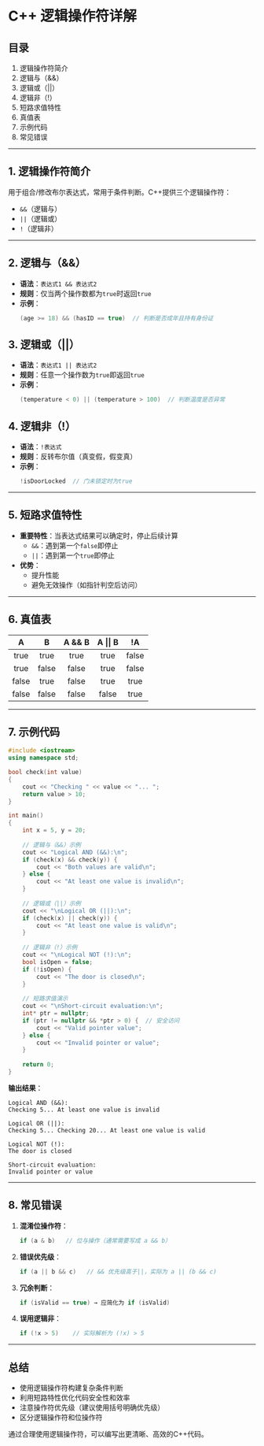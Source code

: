 # C++ 逻辑操作符详解

## 目录
1. 逻辑操作符简介
2. 逻辑与（&&）
3. 逻辑或（||）
4. 逻辑非（!）
5. 短路求值特性
6. 真值表
7. 示例代码
8. 常见错误

---

## 1. 逻辑操作符简介
用于组合/修改布尔表达式，常用于条件判断。C++提供三个逻辑操作符：
- `&&`（逻辑与）
- `||`（逻辑或）
- `!`（逻辑非）

---

## 2. 逻辑与（&&）
- **语法**：`表达式1 && 表达式2`
- **规则**：仅当两个操作数都为`true`时返回`true`
- **示例**：
  ```cpp
  (age >= 18) && (hasID == true)  // 判断是否成年且持有身份证
  ```

## 3. 逻辑或（||）
- **语法**：`表达式1 || 表达式2`
- **规则**：任意一个操作数为`true`即返回`true`
- **示例**：
  ```cpp
  (temperature < 0) || (temperature > 100)  // 判断温度是否异常
  ```

## 4. 逻辑非（!）
- **语法**：`!表达式`
- **规则**：反转布尔值（真变假，假变真）
- **示例**：
  ```cpp
  !isDoorLocked  // 门未锁定时为true
  ```

---

## 5. 短路求值特性
- **重要特性**：当表达式结果可以确定时，停止后续计算
  - `&&`：遇到第一个`false`即停止
  - `||`：遇到第一个`true`即停止
- **优势**：
  - 提升性能
  - 避免无效操作（如指针判空后访问）

---

## 6. 真值表
| A | B| A && B | A \|\| B | !A |
| :-----: | :-----: | :-----: | :-----: | :-----: |
| true  | true  | true   | true | false |
| true  | false | false  | true | false |
| false | true  | false  | true | true  |
| false | false | false  | false | true  |

---

## 7. 示例代码
```cpp
#include <iostream>
using namespace std;

bool check(int value) 
{
    cout << "Checking " << value << "... ";
    return value > 10;
}

int main() 
{
    int x = 5, y = 20;
    
    // 逻辑与（&&）示例
    cout << "Logical AND (&&):\n";
    if (check(x) && check(y)) {
        cout << "Both values are valid\n";
    } else {
        cout << "At least one value is invalid\n";
    }
    
    // 逻辑或（||）示例
    cout << "\nLogical OR (||):\n";
    if (check(x) || check(y)) {
        cout << "At least one value is valid\n";
    }
    
    // 逻辑非（!）示例
    cout << "\nLogical NOT (!):\n";
    bool isOpen = false;
    if (!isOpen) {
        cout << "The door is closed\n";
    }
    
    // 短路求值演示
    cout << "\nShort-circuit evaluation:\n";
    int* ptr = nullptr;
    if (ptr != nullptr && *ptr > 0) {  // 安全访问
        cout << "Valid pointer value";
    } else {
        cout << "Invalid pointer or value";
    }
    
    return 0;
}
```

**输出结果**：
```
Logical AND (&&):
Checking 5... At least one value is invalid

Logical OR (||):
Checking 5... Checking 20... At least one value is valid

Logical NOT (!):
The door is closed

Short-circuit evaluation:
Invalid pointer or value
```

---

## 8. 常见错误
1. **混淆位操作符**：
   ```cpp
   if (a & b)   // 位与操作（通常需要写成 a && b）
   ```

2. **错误优先级**：
   ```cpp
   if (a || b && c)   // && 优先级高于||，实际为 a || (b && c)
   ```

3. **冗余判断**：
   ```cpp
   if (isValid == true) → 应简化为 if (isValid)
   ```

4. **误用逻辑非**：
   ```cpp
   if (!x > 5)    // 实际解析为 (!x) > 5
   ```

---

## 总结
- 使用逻辑操作符构建复杂条件判断
- 利用短路特性优化代码安全性和效率
- 注意操作符优先级（建议使用括号明确优先级）
- 区分逻辑操作符和位操作符

通过合理使用逻辑操作符，可以编写出更清晰、高效的C++代码。